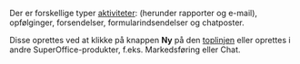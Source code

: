 <!-- markdownlint-disable-file MD041 -->
Der er forskellige typer [aktiviteter][2]: (herunder rapporter og e-mail), opfølginger, forsendelser, formularindsendelser og chatposter.

Disse oprettes ved at klikke på knappen **Ny** på den [toplinjen][1] eller oprettes i andre SuperOffice-produkter, f.eks. Markedsføring eller Chat.

<!-- Referenced links -->
[1]: ../getting-started/main-screen/buttons-in-menu-bar.md
[2]: ../basics/activity.md
